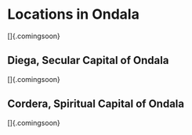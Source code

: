 # Locations in Ondala

[]{.comingsoon}

## Diega, Secular Capital of Ondala

[]{.comingsoon}

## Cordera, Spiritual Capital of Ondala

[]{.comingsoon}

